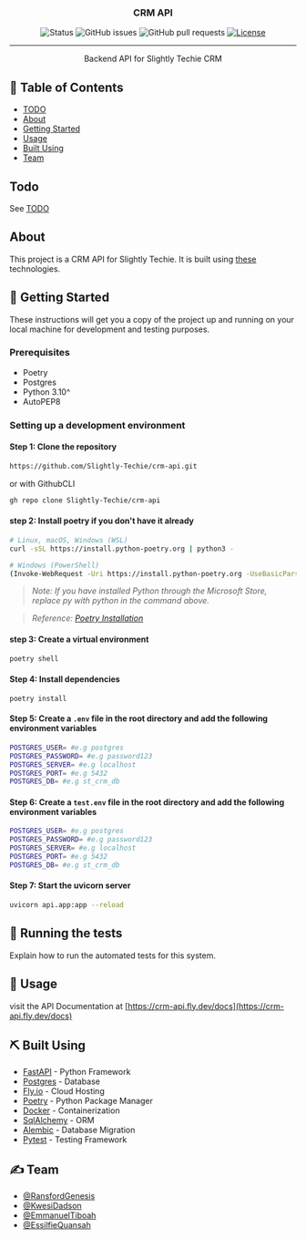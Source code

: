 <h3 align="center">CRM API</h3>

<div align="center">

  ![Status](https://img.shields.io/badge/status-active-success.svg)
  ![GitHub issues](https://img.shields.io/github/issues/Slightly-Techie/crm-api?color=yellow)
  ![GitHub pull requests](https://img.shields.io/github/issues-pr/Slightly-Techie/crm-api?color=success)
  [![License](https://img.shields.io/badge/license-Proprietary-blue.svg)](/LICENSE)


</div>

---

<p align="center"> Backend API for Slightly Techie CRM
    <br> 
</p>

## 📝 Table of Contents
- [TODO](#todo)
- [About](#about)
- [Getting Started](#getting_started)
- [Usage](#usage)
- [Built Using](#built_using)
- [Team](#team)

## Todo <a name = "todo"></a>
See [TODO](./docs/TODO.md)

## About <a name = "about"></a>
This project is a CRM API for Slightly Techie. It is built using [these](#built_using) technologies.

## 🏁 Getting Started <a name = "getting_started"></a>
These instructions will get you a copy of the project up and running on your local machine for development and testing purposes.

### Prerequisites
- Poetry
- Postgres
- Python 3.10^
- AutoPEP8


### Setting up a development environment
#### Step 1: Clone the repository

```bash
https://github.com/Slightly-Techie/crm-api.git
```

or with GithubCLI
  
```bash
gh repo clone Slightly-Techie/crm-api
```

#### step 2: Install poetry if you don't have it already

```bash
# Linux, macOS, Windows (WSL)
curl -sSL https://install.python-poetry.org | python3 -
```

```bash
# Windows (PowerShell)
(Invoke-WebRequest -Uri https://install.python-poetry.org -UseBasicParsing).Content | py -
```

> _Note: If you have installed Python through the Microsoft Store, replace py with python in the command above._

> _Reference: [Poetry Installation](https://python-poetry.org/docs/#installation)_

#### step 3: Create a virtual environment

```bash
poetry shell
```

#### Step 4: Install dependencies

```
poetry install
```

#### Step 5: Create a `.env` file in the root directory and add the following environment variables

```bash
POSTGRES_USER= #e.g postgres
POSTGRES_PASSWORD= #e.g password123
POSTGRES_SERVER= #e.g localhost
POSTGRES_PORT= #e.g 5432
POSTGRES_DB= #e.g st_crm_db
```

#### Step 6: Create a `test.env` file in the root directory and add the following environment variables

```bash
POSTGRES_USER= #e.g postgres
POSTGRES_PASSWORD= #e.g password123
POSTGRES_SERVER= #e.g localhost
POSTGRES_PORT= #e.g 5432
POSTGRES_DB= #e.g st_crm_db
```

#### Step 7: Start the uvicorn server

```bash
uvicorn api.app:app --reload
```


## 🔧 Running the tests <a name = "tests"></a>
Explain how to run the automated tests for this system.

## 🎈 Usage <a name="usage"></a>
visit the API Documentation at [https://crm-api.fly.dev/docs](https://crm-api.fly.dev/docs)


## ⛏️ Built Using <a name = "built_using"></a>
- [FastAPI](https://fastapi.tiangolo.com/) - Python Framework
- [Postgres](https://www.postgresql.org/) - Database
- [Fly.io](https://fly.io/) - Cloud Hosting
- [Poetry](https://python-poetry.org/) - Python Package Manager
- [Docker](https://www.docker.com/) - Containerization
- [SqlAlchemy](https://www.sqlalchemy.org/) - ORM
- [Alembic](https://alembic.sqlalchemy.org/en/latest/) - Database Migration
- [Pytest](https://docs.pytest.org/en/6.2.x/) - Testing Framework

## ✍️ Team <a name = "team"></a>
- [@RansfordGenesis](https://github.com/RansfordGenesis)
- [@KwesiDadson](https://github.com/blitzblade)
- [@EmmanuelTiboah](https://github.com/eeTiboah)
- [@EssilfieQuansah](https://github.com/benessilfie)
